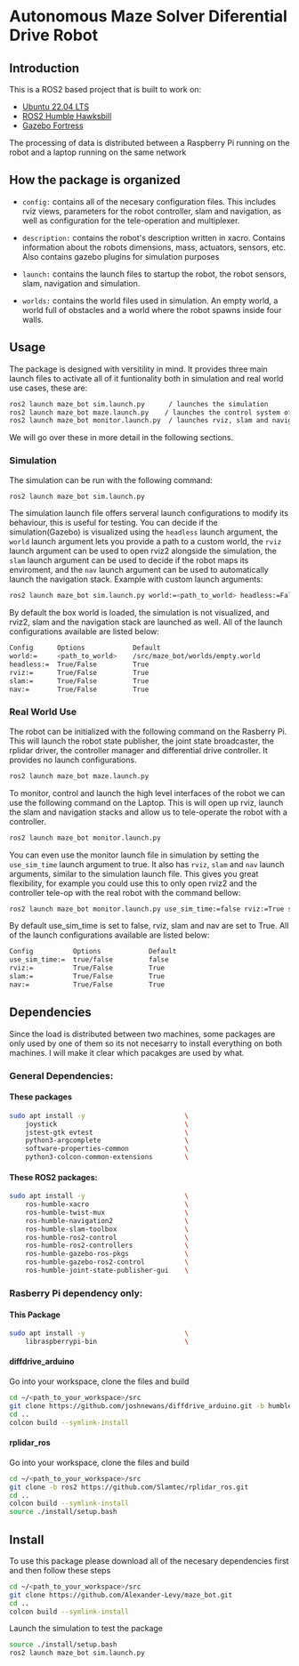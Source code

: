 # Autonomous Maze Solver Diferential Drive Robot 

## Introduction

This is a ROS2 based project that is built to work on: 

 - [Ubuntu 22.04 LTS](https://releases.ubuntu.com/jammy/)
 - [ROS2 Humble Hawksbill](https://docs.ros.org/en/rolling/Releases/Release-Humble-Hawksbill.html)
 - [Gazebo Fortress](https://gazebosim.org/docs/fortress/ros_installation/)

The processing of data is distributed between a Raspberry Pi running on the robot and a laptop running on the same network

## How the package is organized

 - `config:` contains all of the necesary configuration files. This includes rviz views, parameters for the robot controller, slam and navigation, as well as configuration for the tele-operation and multiplexer. 

 - `description:` contains the robot's description written in xacro. Contains information about the robots dimensions, mass, actuators, sensors, etc. Also contains gazebo plugins for simulation purposes

 - `launch:` contains the launch files to startup the robot, the robot sensors, slam, navigation and simulation.

 - `worlds:` contains the world files used in simulation. An empty world, a world full of obstacles and a world where the robot spawns inside four walls.

## Usage
The package is designed with versitility in mind. It provides three main launch files to activate all of it funtionality both in simulation and real world use cases, these are:
```bash
ros2 launch maze_bot sim.launch.py      / launches the simulation
ros2 launch maze_bot maze.launch.py    / launches the control system of the robot
ros2 launch maze_bot monitor.launch.py  / launches rviz, slam and navigation
```
We will go over these in more detail in the following sections. 

### Simulation
The simulation can be run with the following command:
```bash
ros2 launch maze_bot sim.launch.py 
```

The simulation launch file offers serveral launch configurations to modify its behaviour, this is useful for testing. You can decide if the simulation(Gazebo) is visualized using the `headless` launch argument, the `world` launch argument lets you provide a path to a custom world, the `rviz` launch argument can be used to open rviz2 alongside the simulation, the `slam` launch argument can be used to decide if the robot maps its enviroment, and the `nav` launch argument can be used to automatically launch the navigation stack. Example with custom launch arguments:
```bash
ros2 launch maze_bot sim.launch.py world:=<path_to_world> headless:=False rviz:=True slam:=True nav:=True
```

By default the box world is loaded, the simulation is not visualized, and rviz2, slam and the navigation stack are launched as well. All of the launch configurations available are listed below:
```bash
Config      Options            Default                           
world:=     <path_to_world>    /src/maze_bot/worlds/empty.world 
headless:=  True/False         True
rviz:=      True/False         True
slam:=      True/False         True
nav:=       True/False         True
```

### Real World Use
The robot can be initialized with the following command on the Rasberry Pi. This will launch the robot state publisher, the joint state broadcaster, the rplidar driver, the controller manager and differential drive controller. It provides no launch configurations.
```bash
ros2 launch maze_bot maze.launch.py 
```

To monitor, control and launch the high level interfaces of the robot we can use the following command on the Laptop. This is will open up rviz, launch the slam and navigation stacks and allow us to tele-operate the robot with a controller.
```bash
ros2 launch maze_bot monitor.launch.py 
```

You can even use the monitor launch file in simulation by setting the `use_sim_time` launch argument to true. It also has `rviz`, `slam` and `nav` launch arguments, similar to the simulation launch file. This gives you great flexibility, for example you could use this to only open rviz2 and the controller tele-op with the real robot with the command bellow:
```bash
ros2 launch maze_bot monitor.launch.py use_sim_time:=false rviz:=True slam:=False nav:=False
```

By default use_sim_time is set to false, rviz, slam and nav are set to True. All of the launch configurations available are listed below:
```bash
Config          Options            Default 
use_sim_time:=  true/false         false
rviz:=          True/False         True
slam:=          True/False         True
nav:=           True/False         True
```


## Dependencies
Since the load is distributed between two machines, some packages are only used by one of them so its not necesarry to install everything on both machines. I will make it clear which pacakges are used by what.

### General Dependencies:

#### These packages
```bash
sudo apt install -y                         \
    joystick                                \
    jstest-gtk evtest                       \ 
    python3-argcomplete                     \
    software-properties-common              \
    python3-colcon-common-extensions        \
```
#### These ROS2 packages:
```bash
sudo apt install -y                         \
    ros-humble-xacro                        \
    ros-humble-twist-mux                    \
    ros-humble-navigation2                  \
    ros-humble-slam-toolbox                 \
    ros-humble-ros2-control                 \
    ros-humble-ros2-controllers             \
    ros-humble-gazebo-ros-pkgs              \
    ros-humble-gazebo-ros2-control          \
    ros-humble-joint-state-publisher-gui    \
```

### Rasberry Pi dependency only: 
#### This Package
```bash
sudo apt install -y                         \
    libraspberrypi-bin                      \
```
#### diffdrive_arduino  
Go into your workspace, clone the files and build 
```bash
cd ~/<path_to_your_workspace>/src
git clone https://github.com/joshnewans/diffdrive_arduino.git -b humble
cd ..
colcon build --symlink-install
```
#### rplidar_ros
Go into your workspace, clone the files and build
```bash
cd ~/<path_to_your_workspace>/src
git clone -b ros2 https://github.com/Slamtec/rplidar_ros.git
cd ..
colcon build --symlink-install
source ./install/setup.bash
```

## Install
To use this package please download all of the necesary dependencies first and then follow these steps
```bash
cd ~/<path_to_your_workspace>/src
git clone https://github.com/Alexander-Levy/maze_bot.git 
cd ..
colcon build --symlink-install
```

Launch the simulation to test the package
```bash
source ./install/setup.bash
ros2 launch maze_bot sim.launch.py 
```